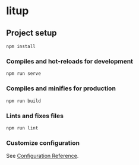 # litup
<!-- 开始 -->
## Project setup
```
npm install
```
<!-- 开发命令 -->
### Compiles and hot-reloads for development
```
npm run serve
```
<!-- 打包命令 -->
### Compiles and minifies for production
```
npm run build
```

### Lints and fixes files
```
npm run lint
```

### Customize configuration
See [Configuration Reference](https://cli.vuejs.org/config/).
